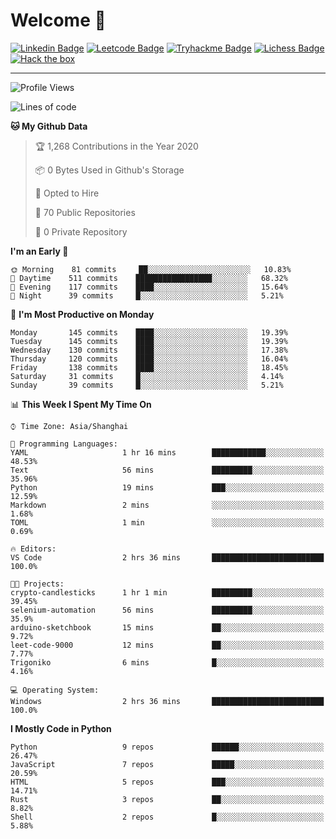 # Welcome 👋

[![Linkedin Badge](https://img.shields.io/badge/-PedroTorres-blue?style=flat-square&logo=Linkedin&logoColor=white&link=https://www.linkedin.com/in/PedroTorres/)](https://www.linkedin.com/in/pedro-torres-cruz/)
[![Leetcode Badge](https://img.shields.io/badge/profile-leetcode-green)](https://leetcode.com/corfucinas/)
[![Tryhackme Badge](https://img.shields.io/badge/profile-tryhackme-blue)](https://tryhackme.com/p/Corfucinas/)
[![Lichess Badge](https://img.shields.io/badge/challenge_me-lichess-yellow)](https://lichess.org/@/Corfucinas)
[![Hack the box](https://img.shields.io/badge/hack_the_box-profile-red)](https://www.hackthebox.eu/profile/375826)

---

<!--START_SECTION:waka-->
![Profile Views](http://img.shields.io/badge/Profile%20Views-14-blue)

![Lines of code](https://img.shields.io/badge/From%20Hello%20World%20I%27ve%20Written-12.9%20million%20lines%20of%20code-blue)

**🐱 My Github Data** 

> 🏆 1,268 Contributions in the Year 2020
 > 
> 📦 0 Bytes Used in Github's Storage 
 > 
> 💼 Opted to Hire
 > 
> 📜 70 Public Repositories
 > 
> 🔑 0 Private Repository 
 > 
**I'm an Early 🐤** 

```text
🌞 Morning    81 commits     ██░░░░░░░░░░░░░░░░░░░░░░░   10.83% 
🌆 Daytime    511 commits    █████████████████░░░░░░░░   68.32% 
🌃 Evening    117 commits    ████░░░░░░░░░░░░░░░░░░░░░   15.64% 
🌙 Night      39 commits     █░░░░░░░░░░░░░░░░░░░░░░░░   5.21%

```
📅 **I'm Most Productive on Monday** 

```text
Monday       145 commits    ████░░░░░░░░░░░░░░░░░░░░░   19.39% 
Tuesday      145 commits    ████░░░░░░░░░░░░░░░░░░░░░   19.39% 
Wednesday    130 commits    ████░░░░░░░░░░░░░░░░░░░░░   17.38% 
Thursday     120 commits    ████░░░░░░░░░░░░░░░░░░░░░   16.04% 
Friday       138 commits    ████░░░░░░░░░░░░░░░░░░░░░   18.45% 
Saturday     31 commits     █░░░░░░░░░░░░░░░░░░░░░░░░   4.14% 
Sunday       39 commits     █░░░░░░░░░░░░░░░░░░░░░░░░   5.21%

```


📊 **This Week I Spent My Time On** 

```text
⌚︎ Time Zone: Asia/Shanghai

💬 Programming Languages: 
YAML                     1 hr 16 mins        ████████████░░░░░░░░░░░░░   48.53% 
Text                     56 mins             █████████░░░░░░░░░░░░░░░░   35.96% 
Python                   19 mins             ███░░░░░░░░░░░░░░░░░░░░░░   12.59% 
Markdown                 2 mins              ░░░░░░░░░░░░░░░░░░░░░░░░░   1.68% 
TOML                     1 min               ░░░░░░░░░░░░░░░░░░░░░░░░░   0.69%

🔥 Editors: 
VS Code                  2 hrs 36 mins       █████████████████████████   100.0%

🐱‍💻 Projects: 
crypto-candlesticks      1 hr 1 min          █████████░░░░░░░░░░░░░░░░   39.45% 
selenium-automation      56 mins             █████████░░░░░░░░░░░░░░░░   35.9% 
arduino-sketchbook       15 mins             ██░░░░░░░░░░░░░░░░░░░░░░░   9.72% 
leet-code-9000           12 mins             ██░░░░░░░░░░░░░░░░░░░░░░░   7.77% 
Trigoniko                6 mins              █░░░░░░░░░░░░░░░░░░░░░░░░   4.16%

💻 Operating System: 
Windows                  2 hrs 36 mins       █████████████████████████   100.0%

```

**I Mostly Code in Python** 

```text
Python                   9 repos             ██████░░░░░░░░░░░░░░░░░░░   26.47% 
JavaScript               7 repos             █████░░░░░░░░░░░░░░░░░░░░   20.59% 
HTML                     5 repos             ███░░░░░░░░░░░░░░░░░░░░░░   14.71% 
Rust                     3 repos             ██░░░░░░░░░░░░░░░░░░░░░░░   8.82% 
Shell                    2 repos             █░░░░░░░░░░░░░░░░░░░░░░░░   5.88%

```



<!--END_SECTION:waka-->
